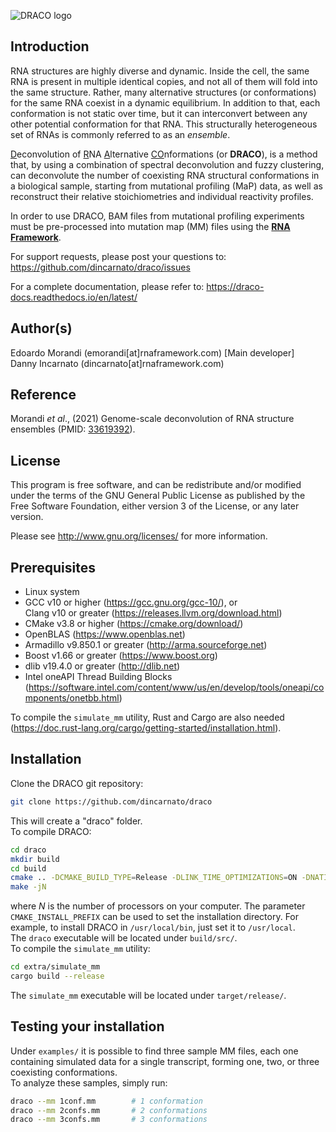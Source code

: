 ![DRACO logo](http://www.incarnatolab.com/images/software/draco.png)
<br />
## Introduction

RNA structures are highly diverse and dynamic. Inside the cell, the same RNA is present in multiple identical copies, and not all of them will fold into the same structure. Rather, many alternative structures (or conformations) for the same RNA coexist in a dynamic equilibrium. In addition to that, each conformation is not static over time, but it can interconvert between any other potential conformation for that RNA. This structurally heterogeneous set of RNAs is commonly referred to as an *ensemble*.

<u>D</u>econvolution of <u>R</u>NA <u>A</u>lternative <u>CO</u>nformations (or __DRACO__), is a method that, by using a combination of spectral deconvolution and fuzzy clustering, can deconvolute the number of coexisting RNA structural conformations in a biological sample, starting from mutational profiling (MaP) data, as well as reconstruct their relative stoichiometries and individual reactivity profiles.

In order to use DRACO, BAM files from mutational profiling experiments must be pre-processed into  mutation map (MM) files using the [__RNA Framework__](https://github.com/dincarnato/RNAframework). 

For support requests, please post your questions to: <https://github.com/dincarnato/draco/issues>

For a complete documentation, please refer to: <https://draco-docs.readthedocs.io/en/latest/>


## Author(s)

Edoardo Morandi (emorandi[at]rnaframework.com) [Main developer]<br/>
Danny Incarnato (dincarnato[at]rnaframework.com)<br/>


## Reference

Morandi *et al*., (2021) Genome-scale deconvolution of RNA structure ensembles (PMID: [33619392](https://pubmed.ncbi.nlm.nih.gov/33619392/)).


## License

This program is free software, and can be redistribute and/or modified under the terms of the GNU General Public License as published by the Free Software Foundation, either version 3 of the License, or any later version.

Please see <http://www.gnu.org/licenses/> for more information.


## Prerequisites

- Linux system
- GCC v10 or higher (<https://gcc.gnu.org/gcc-10/>), or
  <br/>Clang v10 or greater (<https://releases.llvm.org/download.html>)
- CMake v3.8 or higher (<https://cmake.org/download/>)
- OpenBLAS (<https://www.openblas.net>)
- Armadillo v9.850.1 or greater (<http://arma.sourceforge.net>)
- Boost v1.66 or greater (<https://www.boost.org>)
- dlib v19.4.0 or greater (<http://dlib.net>)
- Intel oneAPI Thread Building Blocks (<https://software.intel.com/content/www/us/en/develop/tools/oneapi/components/onetbb.html>)

To compile the `simulate_mm` utility, Rust and Cargo are also needed (<https://doc.rust-lang.org/cargo/getting-started/installation.html>).


## Installation

Clone the DRACO git repository:

```bash
git clone https://github.com/dincarnato/draco
```
This will create a "draco" folder.<br/>
To compile DRACO:

```bash
cd draco
mkdir build
cd build
cmake .. -DCMAKE_BUILD_TYPE=Release -DLINK_TIME_OPTIMIZATIONS=ON -DNATIVE_BUILD=ON -DARMA_NO_WRAPPER=ON
make -jN
```
where *N* is the number of processors on your computer. The parameter `CMAKE_INSTALL_PREFIX` can be used to set the installation directory. For example, to install DRACO in `/usr/local/bin`, just set it to `/usr/local`.<br/>
The `draco` executable will be located under `build/src/`.
<br/>
To compile the `simulate_mm` utility:

```bash
cd extra/simulate_mm
cargo build --release
```
The `simulate_mm` executable will be located under `target/release/`.


## Testing your installation

Under `examples/` it is possible to find three sample MM files, each one containing simulated data for a single transcript, forming one, two, or three coexisting conformations.<br/>
To analyze these samples, simply run:

```bash
draco --mm 1conf.mm        # 1 conformation
draco --mm 2confs.mm       # 2 conformations
draco --mm 3confs.mm       # 3 conformations
```